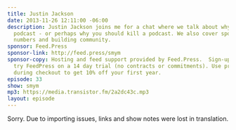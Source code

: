 ```yaml
---
title: Justin Jackson
date: 2013-11-26 12:11:00 -06:00
description: Justin Jackson joins me for a chat where we talk about why you might
  podcast - or perhaps why you should kill a podcast. We also cover sponsorship, listener
  numbers and building community.
sponsor: Feed.Press
sponsor-link: http://feed.press/smym
sponsor-copy: Hosting and feed support provided by Feed.Press.  Sign-up today and
  try FeedPress on a 14 day trial (no contracts or commitments). Use promo code "smym"
  during checkout to get 10% off your first year.
episode: 33
show: smym
mp3: https://media.transistor.fm/2a2dc43c.mp3
layout: episode
---
```


Sorry. Due to importing issues, links and show notes were lost in translation.

